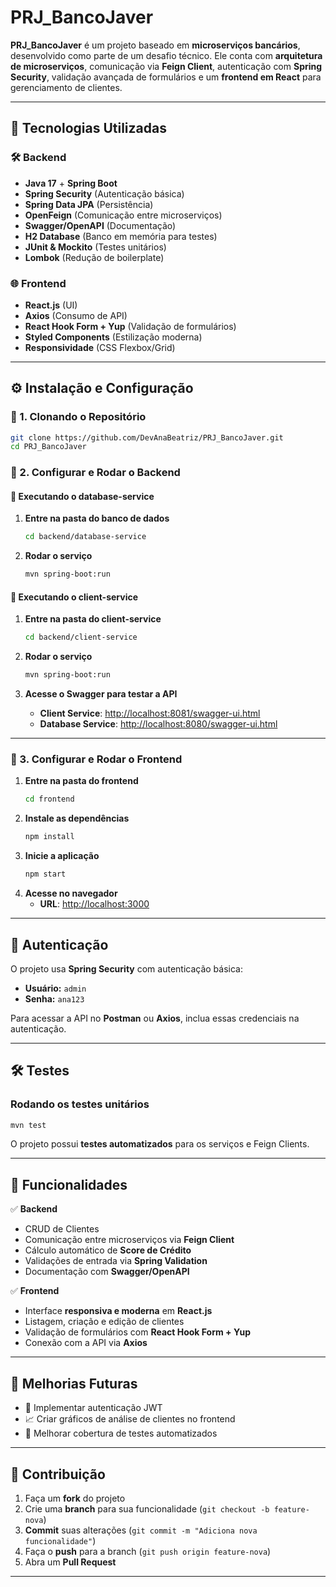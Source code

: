 # PRJ_BancoJaver

**PRJ_BancoJaver** é um projeto baseado em **microserviços bancários**, desenvolvido como parte de um desafio técnico. Ele conta com **arquitetura de microserviços**, comunicação via **Feign Client**, autenticação com **Spring Security**, validação avançada de formulários e um **frontend em React** para gerenciamento de clientes.

---

## 📌 Tecnologias Utilizadas

### **🛠 Backend**
- **Java 17** + **Spring Boot**
- **Spring Security** (Autenticação básica)
- **Spring Data JPA** (Persistência)
- **OpenFeign** (Comunicação entre microserviços)
- **Swagger/OpenAPI** (Documentação)
- **H2 Database** (Banco em memória para testes)
- **JUnit & Mockito** (Testes unitários)
- **Lombok** (Redução de boilerplate)

### **🌐 Frontend**
- **React.js** (UI)
- **Axios** (Consumo de API)
- **React Hook Form + Yup** (Validação de formulários)
- **Styled Components** (Estilização moderna)
- **Responsividade** (CSS Flexbox/Grid)

---

## ⚙️ Instalação e Configuração

### 🔹 1. Clonando o Repositório
```sh
git clone https://github.com/DevAnaBeatriz/PRJ_BancoJaver.git
cd PRJ_BancoJaver
```

### 🔹 2. Configurar e Rodar o **Backend**

#### **🔹 Executando o database-service**
1. **Entre na pasta do banco de dados**
   ```sh
   cd backend/database-service
   ```
2. **Rodar o serviço**
   ```sh
   mvn spring-boot:run
   ```

#### **🔹 Executando o client-service**
1. **Entre na pasta do client-service**
   ```sh
   cd backend/client-service
   ```
2. **Rodar o serviço**
   ```sh
   mvn spring-boot:run
   ```

3. **Acesse o Swagger para testar a API**
   - **Client Service**: [http://localhost:8081/swagger-ui.html](http://localhost:8081/swagger-ui.html)
   - **Database Service**: [http://localhost:8080/swagger-ui.html](http://localhost:8080/swagger-ui.html)

---

### 🔹 3. Configurar e Rodar o **Frontend**
1. **Entre na pasta do frontend**
   ```sh
   cd frontend
   ```
2. **Instale as dependências**
   ```sh
   npm install
   ```
3. **Inicie a aplicação**
   ```sh
   npm start
   ```
4. **Acesse no navegador**
   - **URL**: [http://localhost:3000](http://localhost:3000)

---

## 🔑 Autenticação

O projeto usa **Spring Security** com autenticação básica:

- **Usuário:** `admin`
- **Senha:** `ana123`

Para acessar a API no **Postman** ou **Axios**, inclua essas credenciais na autenticação.

---

## 🛠️ Testes

### **Rodando os testes unitários**
```sh
mvn test
```

O projeto possui **testes automatizados** para os serviços e Feign Clients.

---

## 📌 Funcionalidades

✅ **Backend**
- CRUD de Clientes
- Comunicação entre microserviços via **Feign Client**
- Cálculo automático de **Score de Crédito**
- Validações de entrada via **Spring Validation**
- Documentação com **Swagger/OpenAPI**

✅ **Frontend**
- Interface **responsiva e moderna** em **React.js**
- Listagem, criação e edição de clientes
- Validação de formulários com **React Hook Form + Yup**
- Conexão com a API via **Axios**

---

## 📝 Melhorias Futuras

- 🔄 Implementar autenticação JWT
- 📈 Criar gráficos de análise de clientes no frontend
- 🚀 Melhorar cobertura de testes automatizados

---

## 🤝 Contribuição

1. Faça um **fork** do projeto
2. Crie uma **branch** para sua funcionalidade (`git checkout -b feature-nova`)
3. **Commit** suas alterações (`git commit -m "Adiciona nova funcionalidade"`)
4. Faça o **push** para a branch (`git push origin feature-nova`)
5. Abra um **Pull Request**

---
